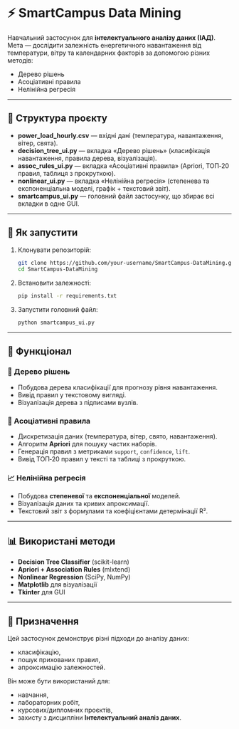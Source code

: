 
# ⚡ SmartCampus Data Mining

Навчальний застосунок для **інтелектуального аналізу даних (ІАД)**.  
Мета — дослідити залежність енергетичного навантаження від температури, вітру та календарних факторів за допомогою різних методів:  
- Дерево рішень  
- Асоціативні правила  
- Нелінійна регресія  

---

## 📂 Структура проєкту

- **power_load_hourly.csv** — вхідні дані (температура, навантаження, вітер, свята).  
- **decision_tree_ui.py** — вкладка «Дерево рішень» (класифікація навантаження, правила дерева, візуалізація).  
- **assoc_rules_ui.py** — вкладка «Асоціативні правила» (Apriori, ТОП‑20 правил, таблиця з прокруткою).  
- **nonlinear_ui.py** — вкладка «Нелінійна регресія» (степенева та експоненціальна моделі, графік + текстовий звіт).  
- **smartcampus_ui.py** — головний файл застосунку, що збирає всі вкладки в одне GUI.  

---

## 🚀 Як запустити

1. Клонувати репозиторій:
   ```bash
   git clone https://github.com/your-username/SmartCampus-DataMining.git
   cd SmartCampus-DataMining
   ```

2. Встановити залежності:
   ```bash
   pip install -r requirements.txt
   ```

3. Запустити головний файл:
   ```bash
   python smartcampus_ui.py
   ```

---

## 🧩 Функціонал

### 🌳 Дерево рішень
- Побудова дерева класифікації для прогнозу рівня навантаження.  
- Вивід правил у текстовому вигляді.  
- Візуалізація дерева з підписами вузлів.  

### 🔗 Асоціативні правила
- Дискретизація даних (температура, вітер, свято, навантаження).  
- Алгоритм **Apriori** для пошуку частих наборів.  
- Генерація правил з метриками `support`, `confidence`, `lift`.  
- Вивід ТОП‑20 правил у тексті та таблиці з прокруткою.  

### 📈 Нелінійна регресія
- Побудова **степеневої** та **експоненціальної** моделей.  
- Візуалізація даних та кривих апроксимації.  
- Текстовий звіт з формулами та коефіцієнтами детермінації R².  

---

## 📊 Використані методи

- **Decision Tree Classifier** (scikit-learn)  
- **Apriori + Association Rules** (mlxtend)  
- **Nonlinear Regression** (SciPy, NumPy)  
- **Matplotlib** для візуалізації  
- **Tkinter** для GUI  

---

## 🎯 Призначення

Цей застосунок демонструє різні підходи до аналізу даних:  
- класифікацію,  
- пошук прихованих правил,  
- апроксимацію залежностей.  

Він може бути використаний для:  
- навчання,  
- лабораторних робіт,  
- курсових/дипломних проєктів,  
- захисту з дисципліни **Інтелектуальний аналіз даних**.  
